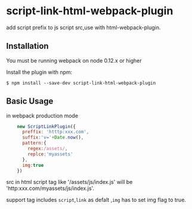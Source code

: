 # script-link-html-webpack-plugin
add script prefix to js script src,use with html-webpack-plugin.


Installation
------------
You must be running webpack on node 0.12.x or higher

Install the plugin with npm:
```shell
$ npm install --save-dev script-link-html-webpack-plugin
```

Basic Usage
-----------
in webpack production mode

```javascript
    new ScriptLinkPlugin({
      preffix: 'htttp:xxx.com',
      suffix:'v='+Date.now(),
      pattern:{
        regex:/assets/,
        replce:'myassets'
      },
      img:true
    })
```

src in html script tag like '/assets/js/index.js' will be 'http:xxx.com/myassets/js/index.js'.

support tag includes `script`,`link` as defalt ,`img` has to set img flag to true.
